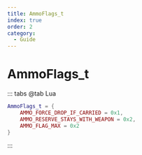 ```yaml
---
title: AmmoFlags_t
index: true
order: 2
category:
  - Guide
---
```


# AmmoFlags_t
::: tabs
@tab Lua
```lua
AmmoFlags_t = {
    AMMO_FORCE_DROP_IF_CARRIED = 0x1,
    AMMO_RESERVE_STAYS_WITH_WEAPON = 0x2,
    AMMO_FLAG_MAX = 0x2
}
```
:::